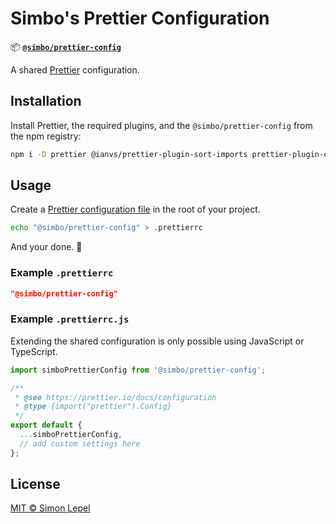 # Simbo's Prettier Configuration

📦
[**`@simbo/prettier-config`**](https://npmjs.com/package/@simbo/prettier-config)

A shared [Prettier](https://prettier.io/) configuration.

## Installation

Install Prettier, the required plugins, and the `@simbo/prettier-config` from
the npm registry:

```bash
npm i -D prettier @ianvs/prettier-plugin-sort-imports prettier-plugin-organize-attributes @simbo/prettier-config
```

## Usage

Create a [Prettier configuration file](https://prettier.io/docs/configuration)
in the root of your project.

```bash
echo "@simbo/prettier-config" > .prettierrc
```

And your done. 🍻

### Example `.prettierrc`

```json
"@simbo/prettier-config"
```

### Example `.prettierrc.js`

Extending the shared configuration is only possible using JavaScript or
TypeScript.

```js
import simboPrettierConfig from '@simbo/prettier-config';

/**
 * @see https://prettier.io/docs/configuration
 * @type {import("prettier").Config}
 */
export default {
  ...simboPrettierConfig,
  // add custom settings here
};
```

## License

[MIT © Simon Lepel](http://simbo.mit-license.org/2025/)

